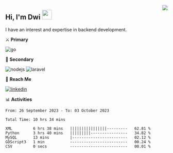 [<img src="https://komarev.com/ghpvc/?username=masred&color=green&style=flat-square&label=Profile+Views" align="right">](github.com/masred)

## Hi, I'm Dwi <img src="https://raw.githubusercontent.com/MartinHeinz/MartinHeinz/master/wave.gif" width="30px">

I have an interest and expertise in backend development.

⚔️ **Primary**

![go](https://img.shields.io/badge/---?logo=go&label=Golang&style=social)

🔪 **Secondary**

![nodejs](https://img.shields.io/badge/---?logo=node.js&label=Node.js&style=social&logoColor=green)
![laravel](https://img.shields.io/badge/---?logo=laravel&label=Laravel&style=social)

🔗 **Reach Me**

[![linkedin](https://img.shields.io/badge/---?logo=linkedin&label=LinkedIn&style=social)](https://linkedin.com/in/dwifitriyanto)

📊 **Activities**

<!--START_SECTION:waka-->

```all_time
From: 26 September 2023 - To: 03 October 2023

Total Time: 10 hrs 34 mins

XML         6 hrs 38 mins   ||||||||||||||||---------   62.81 %
Python      3 hrs 40 mins   |||||||||----------------   34.82 %
MySQL       13 mins         |------------------------   02.12 %
GDScript3   1 min           -------------------------   00.24 %
CSV         0 secs          -------------------------   00.01 %
```

<!--END_SECTION:waka-->
